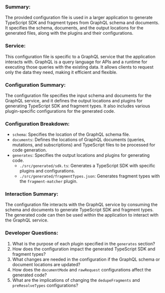 ### Summary:
The provided configuration file is used in a larger application to generate TypeScript SDK and fragment types from GraphQL schema and documents. It specifies the schema, documents, and the output locations for the generated files, along with the plugins and their configurations.

### Service:
This configuration file is specific to a GraphQL service that the application interacts with. GraphQL is a query language for APIs and a runtime for executing those queries with the existing data. It allows clients to request only the data they need, making it efficient and flexible.

### Configuration Summary:
The configuration file specifies the input schema and documents for the GraphQL service, and it defines the output locations and plugins for generating TypeScript SDK and fragment types. It also includes various plugin-specific configurations for the generated code.

### Configuration Breakdown:
- `schema`: Specifies the location of the GraphQL schema file.
- `documents`: Defines the locations of GraphQL documents (queries, mutations, and subscriptions) and TypeScript files to be processed for code generation.
- `generates`: Specifies the output locations and plugins for generating code.
  - `./src/generated/sdk.ts`: Generates a TypeScript SDK with specific plugins and configurations.
  - `./src/generated/fragmentTypes.json`: Generates fragment types with the `fragment-matcher` plugin.

### Interaction Summary:
The configuration file interacts with the GraphQL service by consuming the schema and documents to generate TypeScript SDK and fragment types. The generated code can then be used within the application to interact with the GraphQL service.

### Developer Questions:
1. What is the purpose of each plugin specified in the `generates` section?
2. How does the configuration impact the generated TypeScript SDK and fragment types?
3. What changes are needed in the configuration if the GraphQL schema or document locations are updated?
4. How does the `documentMode` and `rawRequest` configurations affect the generated code?
5. What are the implications of changing the `dedupeFragments` and `preResolveTypes` configurations?
